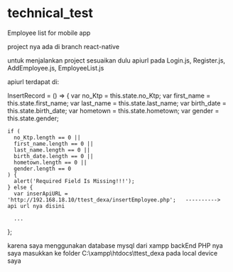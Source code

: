 

# technical_test

Employee list for mobile app

project nya ada di branch react-native

untuk menjalankan project sesuaikan dulu apiurl pada Login.js, Register.js, AddEmployee.js, EmployeeList.js

apiurl terdapat di:

InsertRecord = () => {
    var no_Ktp = this.state.no_Ktp;
    var first_name = this.state.first_name;
    var last_name = this.state.last_name;
    var birth_date = this.state.birth_date;
    var hometown = this.state.hometown;
    var gender = this.state.gender;

    if (
      no_Ktp.length == 0 ||
      first_name.length == 0 ||
      last_name.length == 0 ||
      birth_date.length == 0 ||
      hometown.length == 0 ||
      gender.length == 0
    ) {
      alert('Required Field Is Missing!!!');
    } else {
      var inserApiURL = 'http://192.168.18.10/ttest_dexa/insertEmployee.php';   ----------> api url nya disini

      ...
  };

  karena saya menggunakan database mysql dari xampp backEnd PHP nya saya masukkan ke folder C:\xampp\htdocs\ttest_dexa pada local device saya
